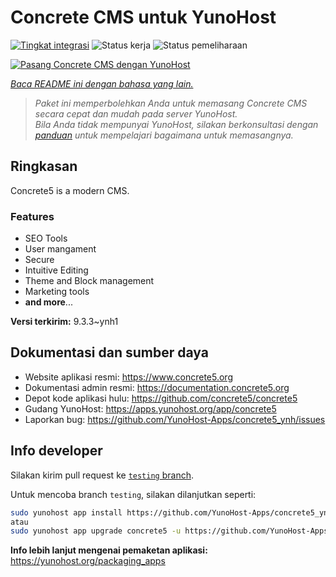 <!--
N.B.: README ini dibuat secara otomatis oleh <https://github.com/YunoHost/apps/tree/master/tools/readme_generator>
Ini TIDAK boleh diedit dengan tangan.
-->

# Concrete CMS untuk YunoHost

[![Tingkat integrasi](https://dash.yunohost.org/integration/concrete5.svg)](https://ci-apps.yunohost.org/ci/apps/concrete5/) ![Status kerja](https://ci-apps.yunohost.org/ci/badges/concrete5.status.svg) ![Status pemeliharaan](https://ci-apps.yunohost.org/ci/badges/concrete5.maintain.svg)

[![Pasang Concrete CMS dengan YunoHost](https://install-app.yunohost.org/install-with-yunohost.svg)](https://install-app.yunohost.org/?app=concrete5)

*[Baca README ini dengan bahasa yang lain.](./ALL_README.md)*

> *Paket ini memperbolehkan Anda untuk memasang Concrete CMS secara cepat dan mudah pada server YunoHost.*  
> *Bila Anda tidak mempunyai YunoHost, silakan berkonsultasi dengan [panduan](https://yunohost.org/install) untuk mempelajari bagaimana untuk memasangnya.*

## Ringkasan

Concrete5 is a modern CMS.

### Features

* SEO Tools
* User mangament
* Secure
* Intuitive Editing
* Theme and Block management
* Marketing tools
* **and more**...


**Versi terkirim:** 9.3.3~ynh1
## Dokumentasi dan sumber daya

- Website aplikasi resmi: <https://www.concrete5.org>
- Dokumentasi admin resmi: <https://documentation.concrete5.org>
- Depot kode aplikasi hulu: <https://github.com/concrete5/concrete5>
- Gudang YunoHost: <https://apps.yunohost.org/app/concrete5>
- Laporkan bug: <https://github.com/YunoHost-Apps/concrete5_ynh/issues>

## Info developer

Silakan kirim pull request ke [`testing` branch](https://github.com/YunoHost-Apps/concrete5_ynh/tree/testing).

Untuk mencoba branch `testing`, silakan dilanjutkan seperti:

```bash
sudo yunohost app install https://github.com/YunoHost-Apps/concrete5_ynh/tree/testing --debug
atau
sudo yunohost app upgrade concrete5 -u https://github.com/YunoHost-Apps/concrete5_ynh/tree/testing --debug
```

**Info lebih lanjut mengenai pemaketan aplikasi:** <https://yunohost.org/packaging_apps>
